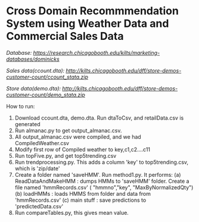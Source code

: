 # Cross Domain Recommmendation System using Weather Data and Commercial Sales Data

*Database: https://research.chicagobooth.edu/kilts/marketing-databases/dominicks*

*Sales data(ccount.dta): http://kilts.chicagobooth.edu/dff/store-demos-customer-count/ccount_stata.zip*

*Store data(demo.dta): http://kilts.chicagobooth.edu/dff/store-demos-customer-count/demo_stata.zip*

How to run:
1. Download ccount.dta, demo.dta. Run dtaToCsv, and retailData.csv is generated
2. Run almanac.py to get output_almanac.csv.
3. All output_almanac.csv were compiled, and we had CompiledWeather.csv
4. Modify first row of Compiled weather to key,c1,c2....c11
5. Run topFive.py, and get top5trending.csv
6. Run trendprocessing.py. This adds a column 'key' to top5trending.csv, which is 'zip/date' 
7. Create a folder named 'saveHMM'. Run method1.py. It performs:
	(a) ReadDataAndMakeHMM : dumps HMMs to 'saveHMM' folder. Create a file named 'hmmRecords.csv' ( "hmmno","key", "MaxByNormalizedQty")
	(b) loadHMMs : loads HMMS from folder and data from 'hmmRecords.csv'
	(c) main stuff : save predictions to 'predictedData.csv'
8. Run compareTables.py, this gives mean value. 
